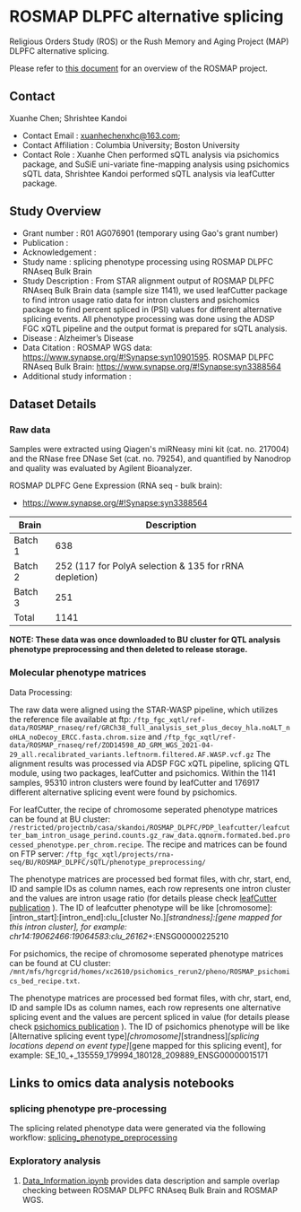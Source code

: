 # ROSMAP DLPFC alternative splicing

Religious Orders Study (ROS) or the Rush Memory and Aging Project (MAP) DLPFC alternative splicing. 

Please refer to [this document](../study_info/ROSMAP.md) for an overview of the ROSMAP project.

## Contact 

Xuanhe Chen; Shrishtee Kandoi

- Contact Email : xuanhechenxhc@163.com;
- Contact Affiliation : Columbia University; Boston University
- Contact Role : Xuanhe Chen performed sQTL analysis via psichomics package, and SuSiE uni-variate fine-mapping analysis using psichomics sQTL data, Shrishtee Kandoi performed sQTL analysis via leafCutter package.


## Study Overview

- Grant number : R01 AG076901 (temporary using Gao's grant number)
- Publication : 
- Acknowledgement : 
- Study name : splicing phenotype processing using ROSMAP DLPFC RNAseq Bulk Brain
- Study Description : From STAR alignment output of ROSMAP DLPFC RNAseq Bulk Brain data (sample size 1141), we used leafCutter package to find intron usage ratio data for intron clusters and psichomics package to find percent spliced in (PSI) values for different alternative splicing events. All phenotype processing was done using the ADSP FGC xQTL pipeline and the output format is prepared for sQTL analysis.
- Disease : Alzheimer’s Disease
- Data Citation : ROSMAP WGS data: https://www.synapse.org/#!Synapse:syn10901595. ROSMAP DLPFC RNAseq Bulk Brain: https://www.synapse.org/#!Synapse:syn3388564
- Additional study information : 

## Dataset Details

### Raw data

Samples were extracted using Qiagen's miRNeasy mini kit (cat. no. 217004) and the RNase free DNase Set (cat. no. 79254), and quantified by Nanodrop and quality was evaluated by Agilent Bioanalyzer.

ROSMAP DLPFC Gene Expression (RNA seq - bulk brain): 

- https://www.synapse.org/#!Synapse:syn3388564

| Brain   | Description                                            |
| ------- | ------------------------------------------------------ |
| Batch 1 | 638                                                    |
| Batch 2 | 252 (117 for PolyA selection & 135 for rRNA depletion) |
| Batch 3 | 251                                                    |
| Total   | 1141                                                   |

**NOTE: These data was once downloaded to BU cluster for QTL analysis phenotype preprocessing and then deleted to release storage.**

### Molecular phenotype matrices

Data Processing:

The raw data were aligned using the STAR-WASP pipeline, which utilizes the reference file available at ftp: `/ftp_fgc_xqtl/ref-data/ROSMAP_rnaseq/ref/GRCh38_full_analysis_set_plus_decoy_hla.noALT_noHLA_noDecoy_ERCC.fasta.chrom.size` and `/ftp_fgc_xqtl/ref-data/ROSMAP_rnaseq/ref/ZOD14598_AD_GRM_WGS_2021-04-29_all.recalibrated_variants.leftnorm.filtered.AF.WASP.vcf.gz` The alignment results was processed via ADSP FGC xQTL pipeline, splicing QTL module, using two packages, leafCutter and psichomics. Within the 1141 samples, 95310 intron clusters were found by leafCutter and 176917 different alternative splicing event were found by psichomics.

For leafCutter, the recipe of chromosome seperated phenotype matrices can be found at BU cluster: `/restricted/projectnb/casa/skandoi/ROSMAP_DLPFC/PDP_leafcutter/leafcutter_bam_intron_usage_perind.counts.gz_raw_data.qqnorm.formated.bed.processed_phenotype.per_chrom.recipe`. The recipe and matrices can be found on FTP server: `/ftp_fgc_xqtl/projects/rna-seq/BU/ROSMAP_DLPFC/sQTL/phenotype_preprocessing/`

The phenotype matrices are processed bed format files, with chr, start, end, ID and sample IDs as column names, each row represents one intron cluster and the values are intron usage ratio (for details please check [leafCutter publication](https://www.nature.com/articles/s41588-017-0004-9) ). The ID of leafcutter phenotype will be like [chromosome]:[intron_start]:[intron_end]:clu_[cluster No.]_[strandness]:[gene mapped for this intron cluster], for example: chr14:19062466:19064583:clu_26162_+:ENSG00000225210

For psichomics, the recipe of chromosome seperated phenotype matrices can be found at CU cluster: `/mnt/mfs/hgrcgrid/homes/xc2610/psichomics_rerun2/pheno/ROSMAP_psichomics_bed_recipe.txt`.

The phenotype matrices are processed bed format files, with chr, start, end, ID and sample IDs as column names, each row represents one alternative splicing event and the values are percent spliced in value (for details please check [psichomics publication](https://www.biorxiv.org/content/10.1101/261180v2.full) ). The ID of psichomics phenotype will be like [Alternative splicing event type]_[chromosome]_[strandness]_[splicing locations depend on event type]_[gene mapped for this splicing event], for example: SE_10_+_135559_179994_180128_209889_ENSG00000015171

## Links to omics data analysis notebooks

### splicing phenotype pre-processing

The splicing related phenotype data were generated via the following workflow: [splicing_phenotype_preprocessing](https://github.com/cumc/fungen-xqtl-analysis/tree/main/analysis/ROSMAP_DLPFC/sQTL/phenotype_preprocessing_sQTL.ipynb)

### Exploratory analysis

1. [Data_Information.ipynb](https://github.com/cumc/fungen-xqtl-analysis/blob/main/analysis/Zhang_BU/ROSMAP_DLPFC/Data_Information.ipynb) provides data description and sample overlap checking between ROSMAP DLPFC RNAseq Bulk Brain and ROSMAP WGS.
